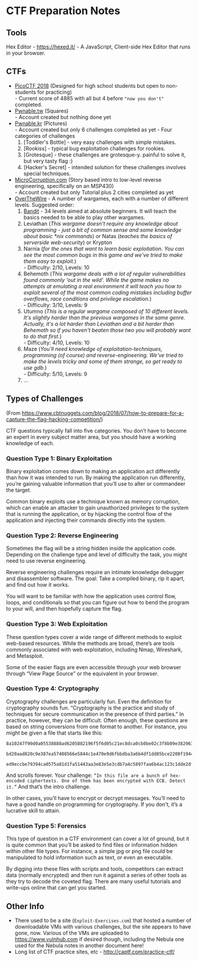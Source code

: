 # CTF Preparation Notes

## Tools

Hex Editor - <https://hexed.it/> - A JavaScript, Client-side Hex Editor that runs in your browser.

## CTFs

* [PicoCTF 2018](https://2018game.picoctf.com/problems) (Designed for high school students but open to non-students for practicing)  
\- Current score of 4885 with all but 4 before `"now you don't"` completed.
* [Pwnable.tw](http://pwnable.tw/) (Squares)  
\- Account created but nothing done yet
* [Pwnable.kr](http://pwnable.kr/) (Pictures)  
\- Account created but only 6 challenges completed as yet
\- Four categories of challenges
    1. [Toddler's Bottle]  -  very easy challenges with simple mistakes.
    1. [Rookiss]  -  typical bug exploitation challenges for rookies.
    1. [Grotesque]  -  these challenges are grotesque-y. painful to solve it, but very tasty flag :)
    1. [Hacker's Secret]  -  intended solution for these challenges involves special techniques.
* [MicroCorruption.com](https://microcorruption.com/login) (Story based intro to low-level reverse engineering, specifically on an MSP430)  
\- Account created but only Tutorial plus 2 cities completed as yet
* [OverTheWire](http://www.overthewire.org/wargames/) - A number of wargames, each with a number of different levels.  Suggested order:
    1. [Bandit](http://overthewire.org/wargames/bandit/) - 34 levels aimed at absolute beginners. It will teach the basics needed to be able to play other wargames.
    1. Leviathan (*This wargame doesn't require any knowledge about programming - just a bit of common
sense and some knowledge about basic \*nix commands*) or Natas (*teaches the basics of serverside web-security*) or Krypton
    1. Narnia (*for the ones that want to learn basic exploitation. You can see the most
common bugs in this game and we've tried to make them easy to exploit.*)  
\- Difficulty: 2/10,  Levels: 10
    1. Behemoth (*This wargame deals with a lot of regular vulnerabilities found commonly 'out in the wild'. While the game makes no attempts at emulating a real environment
it will teach you how to exploit several of the most common coding mistakes including buffer overflows, race conditions and privilege escalation.*)  
\- Difficulty: 3/10,  Levels: 9
    1. Utumno (*This is a regular wargame composed of 10 different levels. It's slightly harder than the previous wargames in the same genre. Actually, it's a lot harder than Leviathan and a bit harder than Behemoth so if you haven't beaten those two you will probably want to do that
first.*)  
\- Difficulty: 4/10,  Levels: 10
    1. Maze (*You'll need knowledge of exploitation-techniques, programming (of course) and reverse-engineering. We've tried to make the levels tricky and some of them strange, so get ready to use gdb.*)  
\- Difficulty: 5/10,  Levels: 9
    1. ...

## Types of Challenges  

(From <https://www.cbtnuggets.com/blog/2018/07/how-to-prepare-for-a-capture-the-flag-hacking-competition/>)

 CTF questions typically fall into five categories. You don’t have to become an expert in every subject matter area, but you should have a working knowledge of each.

### Question Type 1: Binary Exploitation

Binary exploitation comes down to making an application act differently than how it was intended to run. By making the application run differently, you’re gaining valuable information that you’ll use to alter or commandeer the target.

Common binary exploits use a technique known as memory corruption, which can enable an attacker to gain unauthorized privileges to the system that is running the application, or by hijacking the control flow of the application and injecting their commands directly into the system.

### Question Type 2: Reverse Engineering

Sometimes the flag will be a string hidden inside the application code. Depending on the challenge type and level of difficulty the task, you might need to use reverse engineering.

Reverse engineering challenges require an intimate knowledge debugger and disassembler software. The goal: Take a compiled binary, rip it apart, and find out how it works.

You will want to be familiar with how the application uses control flow, loops, and conditionals so that you can figure out how to bend the program to your will, and then hopefully capture the flag.

### Question Type 3: Web Exploitation

These question types cover a wide range of different methods to exploit web-based resources. While the methods are broad, there’s are tools commonly associated with web exploitation, including Nmap, Wireshark, and Metasploit.

Some of the easier flags are even accessible through your web browser through “View Page Source” or the equivalent in your browser.

### Question Type 4: Cryptography

Cryptography challenges are particularly fun. Even the definition for cryptography sounds fun. “Cryptography is the practice and study of techniques for secure communication in the presence of third parties.” In practice, however, they can be difficult. Often enough, these questions are based on string conversions from one format to another. For instance, you might be given a file that starts like this:

```
8a10247f90d0a05538888ad6205882196f5f6d05c21ec8dca0cb0be02c3f8b09e382963f443aa514daa501257b09a36bf8c4c392d8ca1bf4395f0d5f2542148c7e5ff22237969874bf66cb85357ef99956accf13ba1af36ca7a91a50533c4d89b7353f908c5a166774293b0bf6247391df69c87dacc4125a99ec417221b58170e633381e3847c6b1c28dda2913c011e13fc4406f8fe73bbf78e803e1d995ce4d

bd20aad820c9e387ea57408566e5844c1e470e9d6fbbdba3a6b4df1dd85bce2208f1944f1827d015df9c46c22803f41d1052acb721977f0ccc13db95c970252091ea5e36e423ee6a2f2d12ef909fcadd42529885d221af1225e32161b85e6dc03465cf398c937846b18bac05e88820a567caac113762753dffbe6ece09823bab5aee947a682bb3156f42df1d8dc320a897ee79981cf937390b4ae93eb8657f6c

ed9eccbe79394ca0575a81d1fa51443aa3e83e5e3cdb7a4c5897faa6b4ac123c1dde2dff4d7c5b77d2aa3c090cebce70340e7f0e0b754ca26b9c108ca0dbfdcd8aa230eb9420654b252ffc118e830179cc12b64b2819f81edcc2543d759c422c3850051d543c9bc1dcda7c2a6c9896e1161d61c3c13c80ee79c08379abf3e189f2ecf5f997db17db69467bf6dfd485522d084d6e00a329526848bb85414a7e6a
```

And scrolls forever. Your challenge: `“In this file are a bunch of hex-encoded ciphertexts. One of them has been encrypted with ECB. Detect it.”` And that’s the intro challenge.

In other cases, you’ll have to encrypt or decrypt messages. You’ll need to have a good handle on programming for cryptography. If you don’t, it’s a lucrative skill to attain.

### Question Type 5: Forensics

This type of question in a CTF environment can cover a lot of ground, but it is quite common that you’ll be asked to find files or information hidden within other file types. For instance, a simple jpg or png file could be manipulated to hold information such as text, or even an executable.

By digging into these files with scripts and tools, competitors can extract data (normally encrypted) and then run it against a series of other tools as they try to decode the coveted flag. There are many useful tutorials and write-ups online that can get you started.

## Other Info

* There used to be a site (`Exploit-Exercises.com`) that hosted a number of downloadable VMs with various challenges, but the site appears to have gone, now.  Various of the VMs are uploaded to <https://www.vulnhub.com> if desired though, including the Nebula one used for the Nebula notes in another document here!
* Long list of CTF practice sites, etc - <http://captf.com/practice-ctf/>